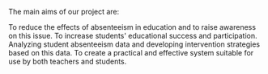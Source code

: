 The main aims of our project are:

To reduce the effects of absenteeism in education and to raise awareness on this issue.
To increase students' educational success and participation.
Analyzing student absenteeism data and developing intervention strategies based on this data.
To create a practical and effective system suitable for use by both teachers and students.
